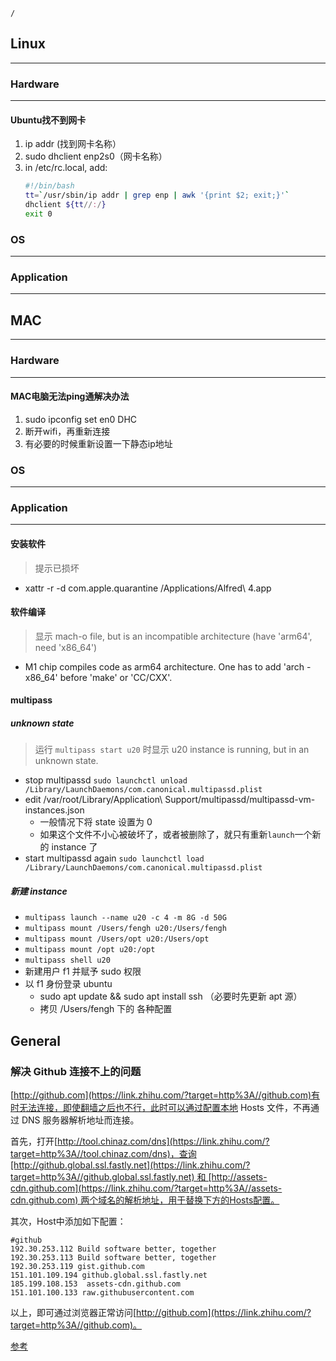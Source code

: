 ```ActivityHistory
/
```
## Linux
---
### Hardware
---
####  Ubuntu找不到网卡
1. ip addr (找到网卡名称）
2. sudo dhclient enp2s0（网卡名称）
3. in /etc/rc.local, add: 
	```bash
	#!/bin/bash
	tt=`/usr/sbin/ip addr | grep enp | awk '{print $2; exit;}'`
	dhclient ${tt//:/}
	exit 0
	```

### OS
---
### Application
---

## MAC
---
### Hardware
---
#### MAC电脑无法ping通解决办法
1. sudo ipconfig set en0 DHC
2. 断开wifi，再重新连接
3. 有必要的时候重新设置一下静态ip地址
### OS
---
### Application
---
#### 安装软件
> 提示已损坏
- xattr -r -d com.apple.quarantine /Applications/Alfred\ 4.app

#### 软件编译
> 显示 mach-o file, but is an incompatible architecture (have 'arm64', need 'x86_64')

- M1 chip compiles code as arm64 architecture. One has to add 'arch -x86_64' before 'make' or 'CC/CXX'.

#### multipass
##### unknown state
> 运行 `multipass start u20` 时显示 u20 instance is running, but in an unknown state.

- stop multipassd
`sudo launchctl unload /Library/LaunchDaemons/com.canonical.multipassd.plist`
- edit /var/root/Library/Application\ Support/multipassd/multipassd-vm-instances.json
  - 一般情况下将 state 设置为 0 
  - 如果这个文件不小心被破坏了，或者被删除了，就只有重新`launch`一个新的 instance 了
 - start multipassd again
`sudo launchctl load /Library/LaunchDaemons/com.canonical.multipassd.plist`

##### 新建 instance
- `multipass launch --name u20 -c 4 -m 8G -d 50G`
- `multipass mount /Users/fengh u20:/Users/fengh`
- `multipass mount /Users/opt u20:/Users/opt`
- `multipass mount /opt u20:/opt`
- `multipass shell u20`
- 新建用户 f1 并赋予 sudo 权限
- 以 f1 身份登录 ubuntu
  - sudo apt update &&  sudo apt install ssh （必要时先更新 apt 源）
  - 拷贝 /Users/fengh 下的 各种配置

## General
### 解决 Github 连接不上的问题

[http://github.com](https://link.zhihu.com/?target=http%3A//github.com)有时无法连接，即使翻墙之后也不行，此时可以通过配置本地 Hosts 文件，不再通过 DNS 服务器解析地址而连接。

首先，打开[http://tool.chinaz.com/dns](https://link.zhihu.com/?target=http%3A//tool.chinaz.com/dns)，查询[http://github.global.ssl.fastly.net](https://link.zhihu.com/?target=http%3A//github.global.ssl.fastly.net) 和 [http://assets-cdn.github.com](https://link.zhihu.com/?target=http%3A//assets-cdn.github.com) 两个域名的解析地址，用于替换下方的Hosts配置。

其次，Host中添加如下配置：

```text
#github
192.30.253.112 Build software better, together
192.30.253.113 Build software better, together
192.30.253.119 gist.github.com
151.101.109.194 github.global.ssl.fastly.net
185.199.108.153  assets-cdn.github.com
151.101.100.133 raw.githubusercontent.com
```

以上，即可通过浏览器正常访问[http://github.com](https://link.zhihu.com/?target=http%3A//github.com)。

[参考](https://zhuanlan.zhihu.com/p/108898992?utm_source=wechat_session)